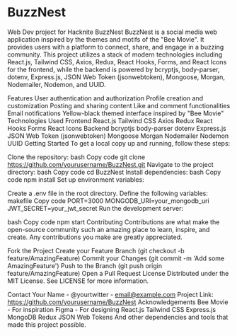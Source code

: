 # BuzzNest
Web Dev project for Hacknite
BuzzNest
BuzzNest is a social media web application inspired by the themes and motifs of the "Bee Movie". It provides users with a platform to connect, share, and engage in a buzzing community. This project utilizes a stack of modern technologies including React.js, Tailwind CSS, Axios, Redux, React Hooks, Forms, and React Icons for the frontend, while the backend is powered by bcryptjs, body-parser, dotenv, Express.js, JSON Web Token (jsonwebtoken), Mongoose, Morgan, Nodemailer, Nodemon, and UUID.

Features
User authentication and authorization
Profile creation and customization
Posting and sharing content
Like and comment functionalities
Email notifications
Yellow-black themed interface inspired by "Bee Movie"
Technologies Used
Frontend
React.js
Tailwind CSS
Axios
Redux
React Hooks
Forms
React Icons
Backend
bcryptjs
body-parser
dotenv
Express.js
JSON Web Token (jsonwebtoken)
Mongoose
Morgan
Nodemailer
Nodemon
UUID
Getting Started
To get a local copy up and running, follow these steps:

Clone the repository:
bash
Copy code
git clone https://github.com/yourusername/BuzzNest.git
Navigate to the project directory:
bash
Copy code
cd BuzzNest
Install dependencies:
bash
Copy code
npm install
Set up environment variables:

Create a .env file in the root directory.
Define the following variables:
makefile
Copy code
PORT=3000
MONGODB_URI=your_mongodb_uri
JWT_SECRET=your_jwt_secret
Run the development server:

bash
Copy code
npm start
Contributing
Contributions are what make the open-source community such an amazing place to learn, inspire, and create. Any contributions you make are greatly appreciated.

Fork the Project
Create your Feature Branch (git checkout -b feature/AmazingFeature)
Commit your Changes (git commit -m 'Add some AmazingFeature')
Push to the Branch (git push origin feature/AmazingFeature)
Open a Pull Request
License
Distributed under the MIT License. See LICENSE for more information.

Contact
Your Name - @yourtwitter - email@example.com
Project Link: https://github.com/yourusername/BuzzNest
Acknowledgements
Bee Movie - For inspiration
Figma - For designing
React.js
Tailwind CSS
Express.js
MongoDB
Redux
JSON Web Tokens
And other dependencies and tools that made this project possible.
